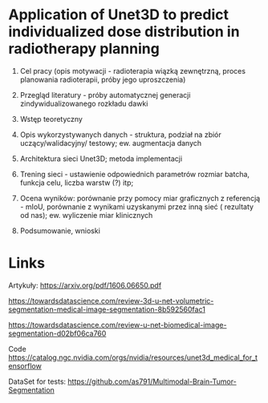 # Application of Unet3D to predict individualized dose distribution in radiotherapy planning


1. Cel pracy (opis motywacji - radioterapia wiązką zewnętrzną, proces planowania radioterapii, próby jego uproszczenia)

2. Przegląd literatury - próby automatycznej generacji zindywidualizowanego rozkładu dawki

3. Wstęp teoretyczny

4. Opis wykorzystywanych danych - struktura, podział na zbiór uczący/walidacyjny/ testowy; ew. augmentacja danych

5. Architektura sieci Unet3D; metoda implementacji

6. Trening sieci - ustawienie odpowiednich parametrów rozmiar batcha, funkcja celu, liczba warstw (?) itp;

7. Ocena wyników: porównanie przy pomocy miar graficznych z referencją - mIoU, porównanie z wynikami uzyskanymi przez inną sieć ( rezultaty od nas); ew. wyliczenie miar klinicznych

8. Podsumowanie, wnioski


# Links
Artykuły:
https://arxiv.org/pdf/1606.06650.pdf

https://towardsdatascience.com/review-3d-u-net-volumetric-segmentation-medical-image-segmentation-8b592560fac1

https://towardsdatascience.com/review-u-net-biomedical-image-segmentation-d02bf06ca760

Code 
https://catalog.ngc.nvidia.com/orgs/nvidia/resources/unet3d_medical_for_tensorflow

DataSet for tests: 
https://github.com/as791/Multimodal-Brain-Tumor-Segmentation
